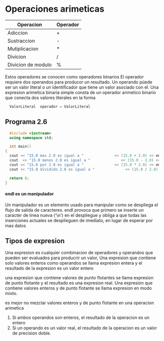 # Operaciones arimeticas 

| Operacion    | Operador |
|-----------|------|
| Adiccion| +   |
| Sustraccion| -   |
| Mutiplicacion| *   |
| Divicion| /   |
| Divicion de modulo| %   |


Estos operadores se conocen como operadores binarios
El operador requiere dos operandos para producor un resultado. Un operando púede ser un valor literal o un identificador que tiene un valor asociado con el.
Una expresion arimetica binaria simple consta de un operador arimetico binario que conecta dos valores literales en la forma


```cpp
  ValorLiteral  operador = ValorLiteral
```

## Programa 2.6

```cpp
  #include <iostream>
  using namespace std;

  int main()
{
  cout << "15.0 mas 2.0 es igual a "              << (15.0 + 2.0) << endl
  cout  << "15.0 menos 2.0 es igual a "              << (15.0 - 2.0) << endl
  cout << "15.0 por 2.0 es igual a "              << (15.0 * 2.0) << endl
  cout << "15.0 dividido 2.0 es igual a "              << (15.0 / 2.0) << endl;

  return 0;
}
```
#### endl es un manipulador

Un manipulador es un elemento usado para manipular como se despliega el flujo de salida de caracteres.
endl provoca que primero se inserte un caracter de linea nueva ('\n') en el despliegue y obliga a que todas las inserciones actuales se desplieguen de imediato, en lugar de esperar por mas datos

## Tipos de expresion
Una expresion es cualquier combinacion de operadores y operandos que pueden ser evaluados para producrir un valor, Una expresion que contiene solo valores enteros como operandos se llama expresion entera y el resultado de la expresion es un valor entero

una expresion que contiene valores de punto flotantes se llama expresion de punto flotante y el resultado es una expresion real.
Una expresion que contiene valores enteros y de punto flotante se llama expresion en modo mixto.

es mejor no mezclar valores enteros y de punto flotante en una operacion arimetica

1. Si ambos operandos son enteros, el resultado de la operacion es un entero
2. Si un operando es un valor real, el resultado de la operacion es un valor de precision doble.


